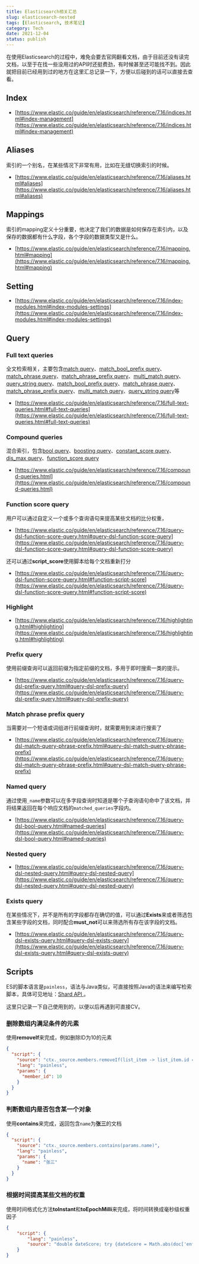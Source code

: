```yaml
---
title: Elasticsearch相关汇总
slug: elasticsearch-nested
tags: [Elasticsearch, 技术笔记]
category: Tech
date: 2021-12-04
status: publish
---
```

在使用Elasticsearch的过程中，难免会要去官网翻看文档，由于目前还没有读完文档，以至于在找一些没用过的API时还挺费劲，有时候甚至还可能找不到。因此就把目前已经用到过的地方在这里汇总记录一下，方便以后碰到的话可以直接去查看。



## Index

- [https://www.elastic.co/guide/en/elasticsearch/reference/7.16/indices.html#index-management](https://www.elastic.co/guide/en/elasticsearch/reference/7.16/indices.html#index-management)



## Aliases

索引的一个别名，在某些情况下非常有用，比如在无缝切换索引的时候。

- [https://www.elastic.co/guide/en/elasticsearch/reference/7.16/aliases.html#aliases](https://www.elastic.co/guide/en/elasticsearch/reference/7.16/aliases.html#aliases)



## Mappings

索引的mapping定义十分重要，他决定了我们的数据是如何保存在索引内，以及保存的数据都有什么字段，各个字段的数据类型又是什么。

- [https://www.elastic.co/guide/en/elasticsearch/reference/7.16/mapping.html#mapping](https://www.elastic.co/guide/en/elasticsearch/reference/7.16/mapping.html#mapping)



## Setting

- [https://www.elastic.co/guide/en/elasticsearch/reference/7.16/index-modules.html#index-modules-settings](https://www.elastic.co/guide/en/elasticsearch/reference/7.16/index-modules.html#index-modules-settings)



## Query

### Full text queries

全文检索相关，主要包含[match query](https://www.elastic.co/guide/en/elasticsearch/reference/7.16/query-dsl-match-query.html)、[match_bool_prefix query](https://www.elastic.co/guide/en/elasticsearch/reference/7.16/query-dsl-match-bool-prefix-query.html)、[match_phrase query](https://www.elastic.co/guide/en/elasticsearch/reference/7.16/query-dsl-match-query-phrase.html)、[match_phrase_prefix query](https://www.elastic.co/guide/en/elasticsearch/reference/7.16/query-dsl-match-query-phrase-prefix.html)、[multi_match query](https://www.elastic.co/guide/en/elasticsearch/reference/7.16/query-dsl-multi-match-query.html)、[query_string query](https://www.elastic.co/guide/en/elasticsearch/reference/7.16/query-dsl-query-string-query.html)、[match_bool_prefix query](https://www.elastic.co/guide/en/elasticsearch/reference/7.16/query-dsl-match-bool-prefix-query.html)、[match_phrase query](https://www.elastic.co/guide/en/elasticsearch/reference/7.16/query-dsl-match-query-phrase.html)、[match_phrase_prefix query](https://www.elastic.co/guide/en/elasticsearch/reference/7.16/query-dsl-match-query-phrase-prefix.html)、[multi_match query](https://www.elastic.co/guide/en/elasticsearch/reference/7.16/query-dsl-multi-match-query.html)、[query_string query](https://www.elastic.co/guide/en/elasticsearch/reference/7.16/query-dsl-query-string-query.html)等

- [https://www.elastic.co/guide/en/elasticsearch/reference/7.16/full-text-queries.html#full-text-queries](https://www.elastic.co/guide/en/elasticsearch/reference/7.16/full-text-queries.html#full-text-queries)



### Compound queries

混合索引，包含[bool query](https://www.elastic.co/guide/en/elasticsearch/reference/7.16/query-dsl-bool-query.html)、[boosting query](https://www.elastic.co/guide/en/elasticsearch/reference/7.16/query-dsl-boosting-query.html)、[constant_score query](https://www.elastic.co/guide/en/elasticsearch/reference/7.16/query-dsl-constant-score-query.html)、[dis_max query](https://www.elastic.co/guide/en/elasticsearch/reference/7.16/query-dsl-dis-max-query.html)、[function_score query](https://www.elastic.co/guide/en/elasticsearch/reference/7.16/query-dsl-function-score-query.html)

- [https://www.elastic.co/guide/en/elasticsearch/reference/7.16/compound-queries.html](https://www.elastic.co/guide/en/elasticsearch/reference/7.16/compound-queries.html)



### Function score query

用户可以通过自定义一个或多个查询语句来提高某些文档的比分权重，

- [https://www.elastic.co/guide/en/elasticsearch/reference/7.16/query-dsl-function-score-query.html#query-dsl-function-score-query](https://www.elastic.co/guide/en/elasticsearch/reference/7.16/query-dsl-function-score-query.html#query-dsl-function-score-query)

还可以通过**script_score**使用脚本给每个文档重新打分

- [https://www.elastic.co/guide/en/elasticsearch/reference/7.16/query-dsl-function-score-query.html#function-script-score](https://www.elastic.co/guide/en/elasticsearch/reference/7.16/query-dsl-function-score-query.html#function-script-score)



### Highlight

- [https://www.elastic.co/guide/en/elasticsearch/reference/7.16/highlighting.html#highlighting](https://www.elastic.co/guide/en/elasticsearch/reference/7.16/highlighting.html#highlighting)



### Prefix query

使用前缀查询可以返回前缀为指定前缀的文档，多用于即时搜索一类的提示。

- [https://www.elastic.co/guide/en/elasticsearch/reference/7.16/query-dsl-prefix-query.html#query-dsl-prefix-query](https://www.elastic.co/guide/en/elasticsearch/reference/7.16/query-dsl-prefix-query.html#query-dsl-prefix-query)



### Match phrase prefix query

当需要对一个短语或词组进行前缀查询时，就需要用到来进行搜索了

- [https://www.elastic.co/guide/en/elasticsearch/reference/7.16/query-dsl-match-query-phrase-prefix.html#query-dsl-match-query-phrase-prefix](https://www.elastic.co/guide/en/elasticsearch/reference/7.16/query-dsl-match-query-phrase-prefix.html#query-dsl-match-query-phrase-prefix)



### Named query

通过使用`_name`参数可以在多字段查询时知道是哪个子查询语句命中了该文档，并将结果返回在每个响应文档的`matched_queries`字段内。

- [https://www.elastic.co/guide/en/elasticsearch/reference/7.16/query-dsl-bool-query.html#named-queries](https://www.elastic.co/guide/en/elasticsearch/reference/7.16/query-dsl-bool-query.html#named-queries)



### Nested query

- [https://www.elastic.co/guide/en/elasticsearch/reference/7.16/query-dsl-nested-query.html#query-dsl-nested-query](https://www.elastic.co/guide/en/elasticsearch/reference/7.16/query-dsl-nested-query.html#query-dsl-nested-query)



### Exists query

在某些情况下，并不是所有的字段都存在确切的值，可以通过**Exists**来或者筛选包含某些字段的文档，同时配合**must_not**可以来筛选所有存在该字段的文档。

- [https://www.elastic.co/guide/en/elasticsearch/reference/7.16/query-dsl-exists-query.html#query-dsl-exists-query](https://www.elastic.co/guide/en/elasticsearch/reference/7.16/query-dsl-exists-query.html#query-dsl-exists-query)



## Scripts

ES的脚本语言是`painless`，语法与Java类似，可直接按照Java的语法来编写检索脚本，具体可见地址：[Shard API ](https://www.elastic.co/guide/en/elasticsearch/painless/7.16/painless-api-reference-shared.html)。

这里只记录一下自己使用到的，以便以后再遇到可直接CV。

### 删除数组内满足条件的元素

使用**removeIf**来完成，例如删除ID为10的元素

```json
{
  "script": {
    "source": "ctx._source.members.removeIf(list_item -> list_item.id == params.member_id)",
    "lang": "painless",
    "params": {
      "member_id": 10
    }
  }
}
```



### 判断数组内是否包含某一个对象

使用**contains**来完成，返回包含`name`为**张三**的文档

```json
{
  "script": {
    "source": "ctx._source.members.contains(params.name)",
    "lang": "painless",
    "params": {
      "name": "张三"
    }
  }
}
```



### 根据时间提高某些文档的权重

使用时间格式化方法**toInstant**和**toEpochMilli**来完成，将时间转换成毫秒级权重因子

```json
{
    "script": {
        "lang": "painless", 
        "source": "double dateScore; try {dateScore = Math.abs(doc['enforcementDate'].value.toInstant().toEpochMilli()/1e12);} catch (Exception e) {dateScore=0;} return dateScore;"
    }
}
```

